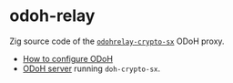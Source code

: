 # odoh-relay

Zig source code of the [`odohrelay-crypto-sx`](https://github.com/DNSCrypt/dnscrypt-resolvers/blob/master/v3/odoh.md) ODoH proxy.

- [How to configure ODoH](https://github.com/DNSCrypt/dnscrypt-proxy/wiki/Oblivious-DoH)
- [ODoH server](https://github.com/jedisct1/doh-server) running `doh-crypto-sx`.
